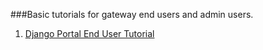 
###Basic tutorials for gateway end users and admin users.
1. <a href="https://cwiki.apache.org/confluence/display/AIRAVATA/Django+Portal+for+Airavata+-+End-User+Guide" target="_blank">Django Portal End User Tutorial</a> <br>